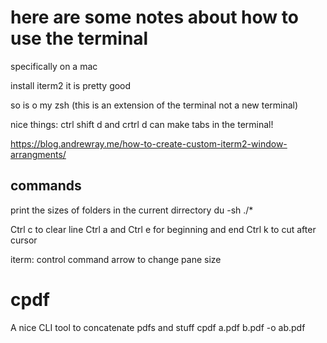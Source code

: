
# here are some notes about how to use the terminal 
specifically on a mac

install iterm2
it is pretty good

so is o my zsh (this is an extension of the terminal not a new terminal)

nice things:
ctrl shift d and crtrl d can make tabs in the terminal!


https://blog.andrewray.me/how-to-create-custom-iterm2-window-arrangments/

## commands
print the sizes of folders in the current dirrectory
  du -sh ./*


Ctrl c to clear line
Ctrl a and Ctrl e for beginning and end
Ctrl k to cut after cursor

iterm: control command arrow to change pane size

# cpdf
A nice CLI tool to concatenate pdfs and stuff
cpdf a.pdf b.pdf -o ab.pdf

